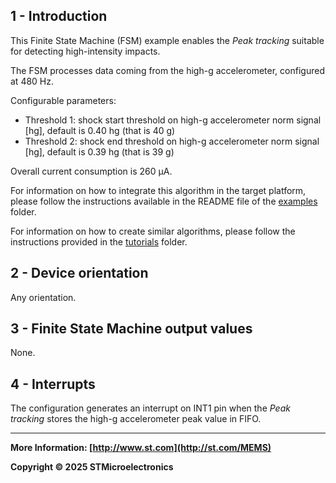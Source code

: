 ## 1 - Introduction

This Finite State Machine (FSM) example enables the *Peak tracking* suitable for detecting high-intensity impacts.

The FSM processes data coming from the high-g accelerometer, configured at 480 Hz.

Configurable parameters:

- Threshold 1: shock start threshold on high-g accelerometer norm signal [hg], default is 0.40 hg (that is 40 g)
- Threshold 2: shock end threshold on high-g accelerometer norm signal [hg], default is 0.39 hg (that is 39 g)

Overall current consumption is 260 µA.

For information on how to integrate this algorithm in the target platform, please follow the instructions available in the README file of the [examples](../../../examples) folder.

For information on how to create similar algorithms, please follow the instructions provided in the [tutorials](../../../tutorials) folder.

## 2 - Device orientation

Any orientation.

## 3 - Finite State Machine output values

None.

## 4 - Interrupts

The configuration generates an interrupt on INT1 pin when the *Peak tracking* stores the high-g accelerometer peak value in FIFO.

------

**More Information: [http://www.st.com](http://st.com/MEMS)**

**Copyright © 2025 STMicroelectronics**
